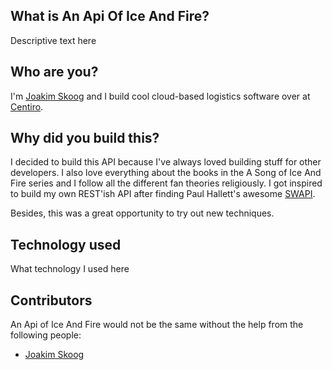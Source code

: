 ## What is An Api Of Ice And Fire?


Descriptive text here


## Who are you?


I'm [Joakim Skoog](https://github.com/joakimskoog) and I build cool cloud-based logistics software over at [Centiro](https://www.centiro.com/).

## Why did you build this?


I decided to build this API because I've always loved building stuff for other developers. I also love everything about the books in the A Song of Ice And Fire series and I follow all the different fan theories religiously.
I got inspired to build my own REST'ish API after finding Paul Hallett's awesome [SWAPI](http://swapi.co). 

Besides, this was a great opportunity to try out new techniques.

## Technology used


What technology I used here

## Contributors


An Api of Ice And Fire would not be the same without the help from the following people:
- [Joakim Skoog](https://github.com/joakimskoog)





